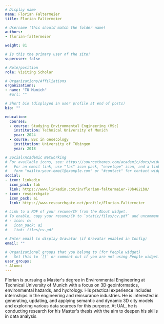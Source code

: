 ```yaml
---
# Display name
name: Florian Faltermeier
title: Florian Faltermeier

# Username (this should match the folder name)
authors:
- florian-faltermeier

weight: 81

# Is this the primary user of the site?
superuser: false

# Role/position
role: Visiting Scholar

# Organizations/Affiliations
organizations:
- name: "TU Munich"
  #url: ""

# Short bio (displayed in user profile at end of posts)
bio: ""

education:
  courses:
  - course: Studying Environmental Engineering (MSc)
    institution: Technical University of Munich
    year: 2024
  - course: BSc in Geoecology
    institution: University of Tübingen
    year: 2018

# Social/Academic Networking
# For available icons, see: https://sourcethemes.com/academic/docs/widgets/#icons
#   For an email link, use "fas" icon pack, "envelope" icon, and a link in the
#   form "mailto:your-email@example.com" or "#contact" for contact widget.
social:
- icon: linkedin
  icon_pack: fab
  link: https://www.linkedin.com/in/florian-faltermeier-70b4821b8/
- icon: researchgate
  icon_pack: ai
  link: https://www.researchgate.net/profile/Florian-Faltermeier

# Link to a PDF of your resume/CV from the About widget.
# To enable, copy your resume/CV to `static/files/cv.pdf` and uncomment the lines below.  
# - icon: cv
#   icon_pack: ai
#   link: files/cv.pdf

# Enter email to display Gravatar (if Gravatar enabled in Config)
email: ""
  
# Organizational groups that you belong to (for People widget)
#   Set this to `[]` or comment out if you are not using People widget.  
user_groups:
- Alumni
---
```


Florian is pursuing a Master's degree in Environmental Engineering at Technical University of Munich with a focus on 3D geoinformatics, environmental hazards, and hydrology. His practical experience includes internships in the engineering and reinsurance industries. He is interested in generating, updating, and applying semantic and dynamic 3D city models and exploring various data sources for this purpose. At UAL, he is conducting research for his Master's thesis with the aim to deepen his skills in data analysis.
